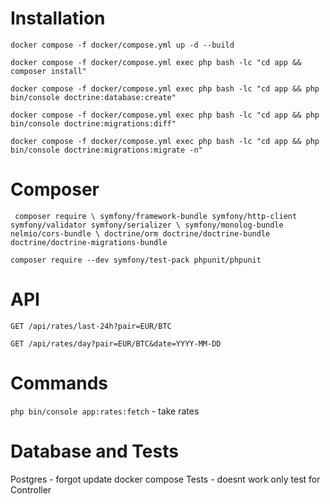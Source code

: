 # Installation

`docker compose -f docker/compose.yml up -d --build`

`docker compose -f docker/compose.yml exec php bash -lc "cd app && composer install"`

`docker compose -f docker/compose.yml exec php bash -lc "cd app && php bin/console doctrine:database:create"`

`docker compose -f docker/compose.yml exec php bash -lc "cd app && php bin/console doctrine:migrations:diff"`

`docker compose -f docker/compose.yml exec php bash -lc "cd app && php bin/console doctrine:migrations:migrate -n"`

# Composer
`
composer require \
symfony/framework-bundle symfony/http-client symfony/validator symfony/serializer \
symfony/monolog-bundle nelmio/cors-bundle \
doctrine/orm doctrine/doctrine-bundle doctrine/doctrine-migrations-bundle`

`composer require --dev symfony/test-pack phpunit/phpunit`

# API
`GET /api/rates/last-24h?pair=EUR/BTC`

`GET /api/rates/day?pair=EUR/BTC&date=YYYY-MM-DD`

# Commands
``php bin/console app:rates:fetch`` - take rates 

# Database and Tests
Postgres - forgot update docker compose
Tests - doesnt work only test for Controller